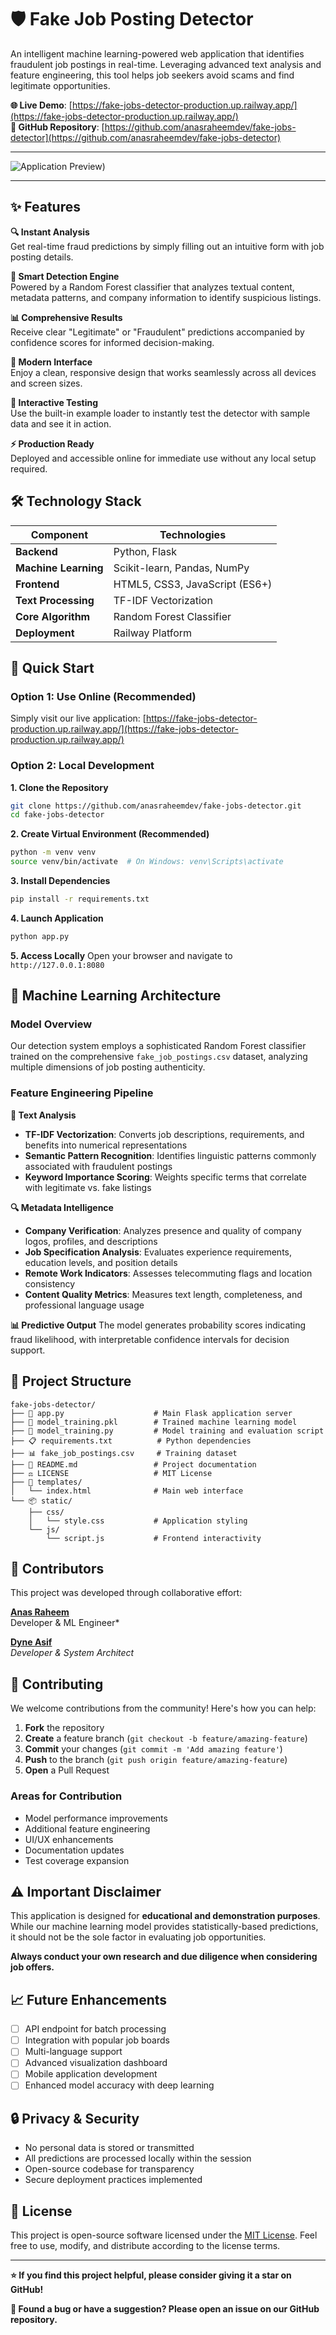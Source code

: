 # 🛡️ Fake Job Posting Detector 

An intelligent machine learning-powered web application that identifies fraudulent job postings in real-time. Leveraging advanced text analysis and feature engineering, this tool helps job seekers avoid scams and find legitimate opportunities.

**🌐 Live Demo**: [https://fake-jobs-detector-production.up.railway.app/](https://fake-jobs-detector-production.up.railway.app/)  
**📂 GitHub Repository**: [https://github.com/anasraheemdev/fake-jobs-detector](https://github.com/anasraheemdev/fake-jobs-detector)

---

![Application Preview](https://blogger.googleusercontent.com/img/a/AVvXsEiX0uEW88-C4rswFdu3Ka30aEy08JM-obv1fW9auogSAT7l-HdYIghML7qIHWJRTbJodceMR91rOT-p1PsLwPLzlCI7uHLFWV_AAuAJGERBKfT79kIAqKsMv-aw3gAzAoU8t3pZDwJLJBMmMnMrOeD0JhvlKLEKcfPgUiYdBXMAcqRLs2pHpp84jn1J72o))

---

## ✨ Features

**🔍 Instant Analysis**  
Get real-time fraud predictions by simply filling out an intuitive form with job posting details.

**🧠 Smart Detection Engine**  
Powered by a Random Forest classifier that analyzes textual content, metadata patterns, and company information to identify suspicious listings.

**📊 Comprehensive Results**  
Receive clear "Legitimate" or "Fraudulent" predictions accompanied by confidence scores for informed decision-making.

**🎨 Modern Interface**  
Enjoy a clean, responsive design that works seamlessly across all devices and screen sizes.

**🧪 Interactive Testing**  
Use the built-in example loader to instantly test the detector with sample data and see it in action.

**⚡ Production Ready**  
Deployed and accessible online for immediate use without any local setup required.

## 🛠️ Technology Stack

| Component | Technologies |
|-----------|-------------|
| **Backend** | Python, Flask |
| **Machine Learning** | Scikit-learn, Pandas, NumPy |
| **Frontend** | HTML5, CSS3, JavaScript (ES6+) |
| **Text Processing** | TF-IDF Vectorization |
| **Core Algorithm** | Random Forest Classifier |
| **Deployment** | Railway Platform |

## 🚀 Quick Start

### Option 1: Use Online (Recommended)
Simply visit our live application: [https://fake-jobs-detector-production.up.railway.app/](https://fake-jobs-detector-production.up.railway.app/)

### Option 2: Local Development

**1. Clone the Repository**
```bash
git clone https://github.com/anasraheemdev/fake-jobs-detector.git
cd fake-jobs-detector
```

**2. Create Virtual Environment (Recommended)**
```bash
python -m venv venv
source venv/bin/activate  # On Windows: venv\Scripts\activate
```

**3. Install Dependencies**
```bash
pip install -r requirements.txt
```

**4. Launch Application**
```bash
python app.py
```

**5. Access Locally**
Open your browser and navigate to `http://127.0.0.1:8080`

## 🧠 Machine Learning Architecture

### Model Overview
Our detection system employs a sophisticated Random Forest classifier trained on the comprehensive `fake_job_postings.csv` dataset, analyzing multiple dimensions of job posting authenticity.

### Feature Engineering Pipeline

**📝 Text Analysis**
- **TF-IDF Vectorization**: Converts job descriptions, requirements, and benefits into numerical representations
- **Semantic Pattern Recognition**: Identifies linguistic patterns commonly associated with fraudulent postings
- **Keyword Importance Scoring**: Weights specific terms that correlate with legitimate vs. fake listings

**🔍 Metadata Intelligence**
- **Company Verification**: Analyzes presence and quality of company logos, profiles, and descriptions
- **Job Specification Analysis**: Evaluates experience requirements, education levels, and position details
- **Remote Work Indicators**: Assesses telecommuting flags and location consistency
- **Content Quality Metrics**: Measures text length, completeness, and professional language usage

**📊 Predictive Output**
The model generates probability scores indicating fraud likelihood, with interpretable confidence intervals for decision support.

## 📁 Project Structure

```
fake-jobs-detector/
├── 🐍 app.py                    # Main Flask application server
├── 🤖 model_training.pkl        # Trained machine learning model
├── 📓 model_training.py         # Model training and evaluation script
├── 📋 requirements.txt          # Python dependencies
├── 📊 fake_job_postings.csv     # Training dataset
├── 📖 README.md                 # Project documentation
├── ⚖️ LICENSE                   # MIT License
├── 🎨 templates/
│   └── index.html              # Main web interface
└── 📦 static/
    ├── css/
    │   └── style.css           # Application styling
    └── js/
        └── script.js           # Frontend interactivity
```

## 👥 Contributors

This project was developed through collaborative effort:

**[Anas Raheem](https://github.com/anasraheemdev)**  
Developer & ML Engineer*

**[Dyne Asif](https://github.com/DyneStein)**  
*Developer & System Architect*

## 🤝 Contributing

We welcome contributions from the community! Here's how you can help:

1. **Fork** the repository
2. **Create** a feature branch (`git checkout -b feature/amazing-feature`)
3. **Commit** your changes (`git commit -m 'Add amazing feature'`)
4. **Push** to the branch (`git push origin feature/amazing-feature`)
5. **Open** a Pull Request

### Areas for Contribution
- Model performance improvements
- Additional feature engineering
- UI/UX enhancements
- Documentation updates
- Test coverage expansion

## ⚠️ Important Disclaimer

This application is designed for **educational and demonstration purposes**. While our machine learning model provides statistically-based predictions, it should not be the sole factor in evaluating job opportunities. 

**Always conduct your own research and due diligence when considering job offers.**

## 📈 Future Enhancements

- [ ] API endpoint for batch processing
- [ ] Integration with popular job boards
- [ ] Multi-language support
- [ ] Advanced visualization dashboard
- [ ] Mobile application development
- [ ] Enhanced model accuracy with deep learning

## 🔒 Privacy & Security

- No personal data is stored or transmitted
- All predictions are processed locally within the session
- Open-source codebase for transparency
- Secure deployment practices implemented

## 📜 License

This project is open-source software licensed under the [MIT License](LICENSE). Feel free to use, modify, and distribute according to the license terms.

---

**⭐ If you find this project helpful, please consider giving it a star on GitHub!**

**🐛 Found a bug or have a suggestion? Please open an issue on our GitHub repository.**
